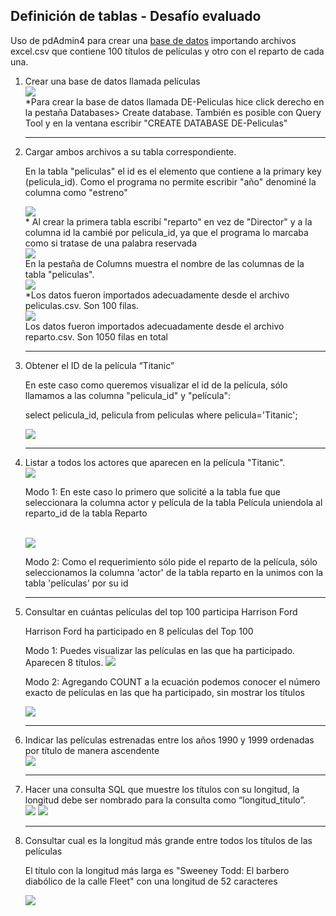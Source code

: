 <h2>Definición de tablas - Desafío evaluado</h2>
<p>Uso de pdAdmin4 para crear una <a href='.DE-Peliculas.sql'>base de datos</a> importando archivos excel.csv que contiene 100 títulos de películas y otro con el reparto de cada una.</p>
<ol>
<li>Crear una base de datos llamada películas</li>
<img src='./img/requerimiento-1.png'>
<figcaption>*Para crear la base de datos llamada DE-Peliculas hice click derecho en la pestaña Databases> Create database. También es posible con Query Tool y en la ventana escribir "CREATE DATABASE DE-Peliculas"</figcaption>
<hr>
<li>Cargar ambos archivos a su tabla correspondiente.</li>
<p>En la tabla "peliculas" el id es el elemento que contiene a la primary key (pelicula_id). Como el programa no permite escribir "año" denominé la columna como "estreno" </p>
<img src='./img/create-table.png'>
<figcaption>* Al crear la primera tabla escribí "reparto" en vez de "Director" y a la columna id la cambié por pelicula_id, ya que el programa lo marcaba como si tratase de una palabra reservada </figcaption>
<img src="./img/requerimiento-2-importar.png">
<figcaption>En la pestaña de Columns muestra el nombre de las columnas de la tabla "peliculas".</figcaption>
<img src="./img/requerimiento-2-tabla-peliculas.png">
<figcaption>*Los datos fueron importados adecuadamente desde el archivo peliculas.csv. Son 100 filas.</figcaption>
<img src="./img/requerimiento-2-tabla-reparto.png">
<figcaption>Los datos fueron importados adecuadamente desde el archivo reparto.csv. Son 1050 filas en total</figcaption>
<hr>
<li>Obtener el ID de la película “Titanic”</li>
<p>En este caso como queremos visualizar el id de la película, sólo llamamos a las columna "pelicula_id" y "película":</p>
<p>select pelicula_id, pelicula from peliculas where pelicula='Titanic';</p>
<img src="./img/requerimiento-3-idTitanic.png">
  <hr>
<li>Listar a todos los actores que aparecen en la película "Titanic".</li>
<img src='./img/requerimiento-4modo1.png'>
<p>Modo 1: En este caso lo primero que solicité a la tabla fue que seleccionara la columna actor y película de la tabla Película uniendola al reparto_id de la tabla Reparto</p>
<br>
<img src='./img/requerimiento-4modo2.png'>
<p>Modo 2: Como el requerimiento sólo pide el reparto de la película, sólo seleccionamos la columna 'actor' de la tabla reparto en la unimos con la tabla 'películas' por su id</p>
<hr>
<li>Consultar en cuántas películas del top 100 participa Harrison Ford</li>
<p>Harrison Ford ha participado en 8 películas del Top 100</p>
<p>Modo 1: Puedes visualizar las películas en las que ha participado. Aparecen 8 títulos.
<img src='./img/requerimiento-5.png'>
<br>
<p>Modo 2: Agregando COUNT a la ecuación podemos conocer el número exacto de películas en las que ha participado, sin mostrar los títulos</p>
<img src='./img/requerimiento-5-modo2.png'>
<hr>
<li>Indicar las películas estrenadas entre los años 1990 y 1999 ordenadas por título de manera ascendente</li>
<img src='./img/requerimiento-6.png'>
<hr>
<li> Hacer una consulta SQL que muestre los títulos con su longitud, la longitud debe ser nombrado para la consulta como “longitud_titulo”.</li>
<img src='./img/requerimiento-7.1.png'>
<img src='./img/requerimiento-7.2.png'>
<hr>
<li>Consultar cual es la longitud más grande entre todos los títulos de las películas</li>
<p>El título con la longitud más larga es "Sweeney Todd: El barbero diabólico de la calle Fleet" con una longitud de 52 caracteres</p>
<img src='./img/requerimiento-8.png'>
</ol>
